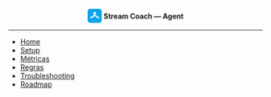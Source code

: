 <p align="center">
  <img src="favicon.svg" width="28" height="28" alt="logo" style="vertical-align: middle;" />
  <strong style="vertical-align: middle;">Stream Coach — Agent</strong>
</p>

---
* [Home](/)
* [Setup](setup.md)
* [Métricas](metrics.md)
* [Regras](rules.md)
* [Troubleshooting](troubleshooting.md)
* [Roadmap](roadmap.md)